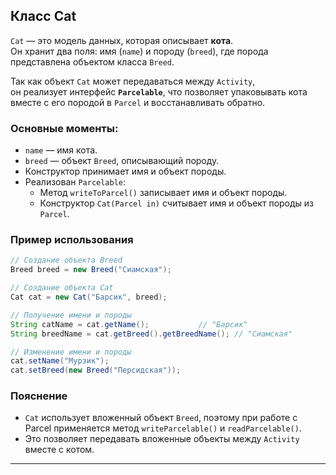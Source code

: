 ## Класс Cat

`Cat` — это модель данных, которая описывает **кота**.  
Он хранит два поля: имя (`name`) и породу (`breed`), где порода представлена объектом класса `Breed`.

Так как объект `Cat` может передаваться между `Activity`,  
он реализует интерфейс **`Parcelable`**, что позволяет упаковывать кота вместе с его породой в `Parcel` и восстанавливать обратно.

### Основные моменты:

- `name` — имя кота.
- `breed` — объект `Breed`, описывающий породу.
- Конструктор принимает имя и объект породы.
- Реализован `Parcelable`:
  - Метод `writeToParcel()` записывает имя и объект породы.
  - Конструктор `Cat(Parcel in)` считывает имя и объект породы из `Parcel`.

### Пример использования

```java
// Создание объекта Breed
Breed breed = new Breed("Сиамская");

// Создание объекта Cat
Cat cat = new Cat("Барсик", breed);

// Получение имени и породы
String catName = cat.getName();           // "Барсик"
String breedName = cat.getBreed().getBreedName(); // "Сиамская"

// Изменение имени и породы
cat.setName("Мурзик");
cat.setBreed(new Breed("Персидская"));
```

### Пояснение

- `Cat` использует вложенный объект `Breed`, поэтому при работе с Parcel применяется метод `writeParcelable()` и `readParcelable()`.
- Это позволяет передавать вложенные объекты между `Activity` вместе с котом.

---
